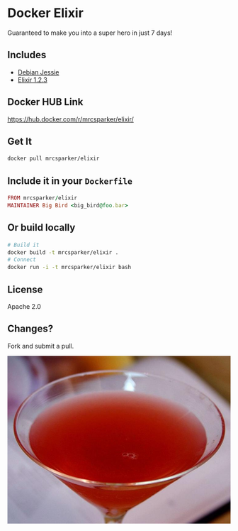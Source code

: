 # Docker Elixir

Guaranteed to make you into a super hero in just 7 days!

## Includes

* [Debian Jessie](https://wiki.debian.org/DebianJessie)
* [Elixir 1.2.3](http://elixir-lang.org)

## Docker HUB Link

https://hub.docker.com/r/mrcsparker/elixir/

## Get It

```sh
docker pull mrcsparker/elixir
```

## Include it in your `Dockerfile`

```ruby
FROM mrcsparker/elixir
MAINTAINER Big Bird <big_bird@foo.bar>
```

## Or build locally

```sh
# Build it
docker build -t mrcsparker/elixir .
# Connect
docker run -i -t mrcsparker/elixir bash
```

## License

Apache 2.0

## Changes?

Fork and submit a pull.

![Drink Up](stuff/logo.jpg)
